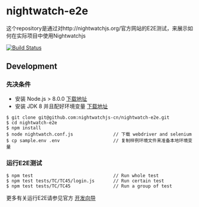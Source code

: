 # nightwatch-e2e
这个repository是通过对http://nightwatchjs.org/官方网站的E2E测试，来展示如何在实际项目中使用Nightwatchjs


[![Build Status](https://travis-ci.org/nightwatchjs-cn/nightwatch-e2e.svg?branch=master)](https://travis-ci.org/nightwatchjs-cn/nightwatch-e2e)

Development
-----------

### 先决条件

* 安装 Node.js > 8.0.0 [下载地址](https://nodejs.org/en/download/)
* 安装 JDK 8 并且配好环境变量 [下载地址](http://www.oracle.com/technetwork/java/javase/downloads/jdk8-downloads-2133151.html)
```
$ git clone git@github.com:nightwatchjs-cn/nightwatch-e2e.git
$ cd nightwatch-e2e
$ npm install
$ node nightwatch.conf.js               // 下载 webdriver and selenium
$ cp sample.env .env                    // 复制样例环境文件来准备本地环境变量
```

### 运行E2E测试
```
$ npm test                              // Run whole test
$ npm test tests/TC/TC45/login.js       // Run certain test
$ npm test tests/TC/TC45                // Run a group of test
```
更多有关运行E2E请参见官方 [开发向导](http://nightwatchjs.org/guide/#running-tests)
